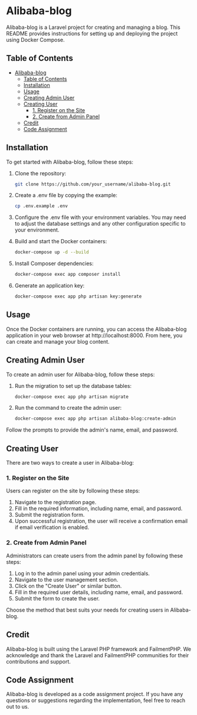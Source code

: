 # Alibaba-blog

Alibaba-blog is a Laravel project for creating and managing a blog. This README provides instructions for setting up and deploying the project using Docker Compose.

## Table of Contents

- [Alibaba-blog](#alibaba-blog)
  - [Table of Contents](#table-of-contents)
  - [Installation](#installation)
  - [Usage](#usage)
  - [Creating Admin User](#creating-admin-user)
  - [Creating User](#creating-user)
    - [1. Register on the Site](#1-register-on-the-site)
    - [2. Create from Admin Panel](#2-create-from-admin-panel)
  - [Credit](#credit)
  - [Code Assignment](#code-assignment)

## Installation

To get started with Alibaba-blog, follow these steps:

1. Clone the repository:

    ```bash
    git clone https://github.com/your_username/alibaba-blog.git

    ```

2. Create a .env file by copying the example:
    ```bash
    cp .env.example .env
    ```
3. Configure the .env file with your environment variables. You may need to adjust the database settings and any other configuration specific to your environment.
4. Build and start the Docker containers:
    ```bash
    docker-compose up -d --build
    ```
5. Install Composer dependencies:
   ```bash
   docker-compose exec app composer install
6. Generate an application key:
   ```bash
   docker-compose exec app php artisan key:generate

## Usage

Once the Docker containers are running, you can access the Alibaba-blog application in your web browser at http://localhost:8000. From here, you can create and manage your blog content.

## Creating Admin User

To create an admin user for Alibaba-blog, follow these steps:

1. Run the migration to set up the database tables:

    ```bash
    docker-compose exec app php artisan migrate

    ```

2. Run the command to create the admin user:

    ```bash
    docker-compose exec app php artisan alibaba-blog:create-admin
    ```

Follow the prompts to provide the admin's name, email, and password.

## Creating User
There are two ways to create a user in Alibaba-blog:

### 1. Register on the Site

Users can register on the site by following these steps:

1. Navigate to the registration page.
2. Fill in the required information, including name, email, and password.
3. Submit the registration form.
4. Upon successful registration, the user will receive a confirmation email if email verification is enabled.

### 2. Create from Admin Panel

Administrators can create users from the admin panel by following these steps:

1. Log in to the admin panel using your admin credentials.
2. Navigate to the user management section.
3. Click on the "Create User" or similar button.
4. Fill in the required user details, including name, email, and password.
5. Submit the form to create the user.

Choose the method that best suits your needs for creating users in Alibaba-blog.

## Credit

Alibaba-blog is built using the Laravel PHP framework and FailmentPHP. We acknowledge and thank the Laravel and FailmentPHP communities for their contributions and support.

## Code Assignment

Alibaba-blog is developed as a code assignment project. If you have any questions or suggestions regarding the implementation, feel free to reach out to us.
